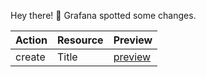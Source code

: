 Hey there! 🎉
Grafana spotted some changes.

| Action | Resource | Preview |
|----------|---------|-------|
| create | Title | [preview](http://grafana/admin/preview) |



